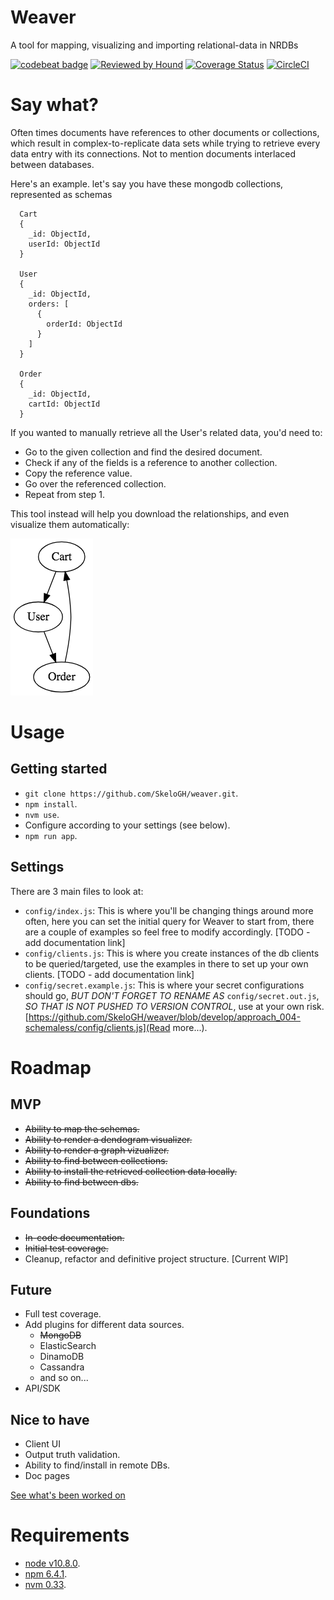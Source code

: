 # Weaver

A tool for mapping, visualizing and importing relational-data in NRDBs

[![codebeat badge](https://codebeat.co/badges/d6101e2d-7c26-4c19-a820-d90a96a5fd54)](https://codebeat.co/projects/github-com-skelogh-weaver-master) [![Reviewed by Hound](https://img.shields.io/badge/Reviewed_by-Hound-8E64B0.svg)](https://houndci.com) [![Coverage Status](https://coveralls.io/repos/github/SkeloGH/weaver/badge.svg)](https://coveralls.io/github/SkeloGH/weaver) [![CircleCI](https://circleci.com/gh/SkeloGH/weaver.svg?style=svg)](https://circleci.com/gh/SkeloGH/weaver)

# Say what?

Often times documents have references to other documents or collections, which result in complex-to-replicate data sets while trying to retrieve every data entry with its connections. Not to mention documents interlaced between databases.

Here's an example. let's say you have these mongodb collections, represented as schemas

```
  Cart
  {
    _id: ObjectId,
    userId: ObjectId
  }

  User
  {
    _id: ObjectId,
    orders: [
      {
        orderId: ObjectId
      }
    ]
  }

  Order
  {
    _id: ObjectId,
    cartId: ObjectId
  }
```

If you wanted to manually retrieve all the User's related data, you'd need to:

- Go to the given collection and find the desired document.
- Check if any of the fields is a reference to another collection.
- Copy the reference value.
- Go over the referenced collection.
- Repeat from step 1.

This tool instead will help you download the relationships, and even visualize them automatically:

![Basic visualization of collection relationships](/images/example_graph.png?raw=true)

# Usage

## Getting started

- `git clone https://github.com/SkeloGH/weaver.git`.
- `npm install`.
- `nvm use`.
- Configure according to your settings (see below).
- `npm run app`.

## Settings

There are 3 main files to look at:

- `config/index.js`: This is where you'll be changing things around more often, here you can set the initial query for Weaver to start from, there are a couple of examples so feel free to modify accordingly. [TODO - add documentation link]
- `config/clients.js`: This is where you create instances of the db clients to be queried/targeted, use the examples in there to set up your own clients. [TODO - add documentation link]
- `config/secret.example.js`: This is where your secret configurations should go, *BUT DON'T FORGET TO RENAME AS* `config/secret.out.js`, *SO THAT IS NOT PUSHED TO VERSION CONTROL*, use at your own risk. [https://github.com/SkeloGH/weaver/blob/develop/approach_004-schemaless/config/clients.js](Read more...).

# Roadmap

## MVP

- ~~Ability to map the schemas.~~
- ~~Ability to render a dendogram visualizer.~~
- ~~Ability to render a graph vizualizer.~~
- ~~Ability to find between collections.~~
- ~~Ability to install the retrieved collection data locally.~~
- ~~Ability to find between dbs.~~

## Foundations

- ~~In-code documentation.~~
- ~~Initial test coverage.~~
- Cleanup, refactor and definitive project structure. [Current WIP]

## Future

- Full test coverage.
- Add plugins for different data sources.
  + ~~MongoDB~~
  + ElasticSearch
  + DinamoDB
  + Cassandra
  + and so on...
- API/SDK

## Nice to have

- Client UI
- Output truth validation.
- Ability to find/install in remote DBs.
- Doc pages

[See what's been worked on](https://github.com/SkeloGH/weaver/projects)


# Requirements

- [node v10.8.0](https://nodejs.org/dist/v10.8.0/).
- [npm 6.4.1](https://www.npmjs.com/package/npm/v/6.4.1).
- [nvm 0.33](https://github.com/creationix/nvm/tree/v0.33.11).
